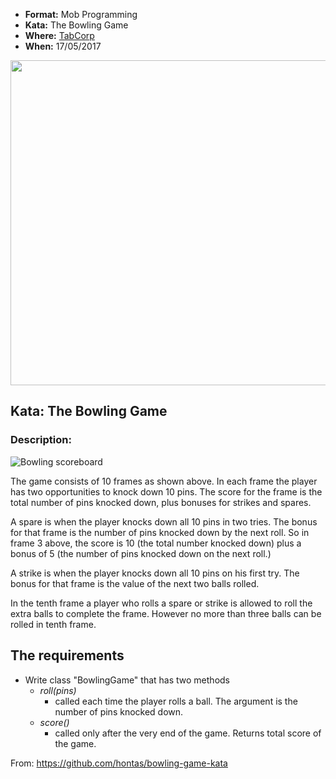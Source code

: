 * **Format:** Mob Programming
* **Kata:** The Bowling Game
* **Where:** [TabCorp](https://www.tabcorp.com.au/)
* **When:** 17/05/2017

<img src="https://cloud.githubusercontent.com/assets/2061821/26181651/3720d634-3bb5-11e7-974e-09280bac9154.jpg" width="520px" />

## Kata: The Bowling Game

### Description:

[bowling-score]: http://www.wpclipart.com/recreation/sports/bowling/bowling_scoresheet_example.png "bowling score card"

![Bowling scoreboard][bowling-score]

The game consists of 10 frames as shown above.  In each frame the player has
two opportunities to knock down 10 pins.  The score for the frame is the total
number of pins knocked down, plus bonuses for strikes and spares.

A spare is when the player knocks down all 10 pins in two tries.  The bonus for
that frame is the number of pins knocked down by the next roll.  So in frame 3
above, the score is 10 (the total number knocked down) plus a bonus of 5 (the
number of pins knocked down on the next roll.)

A strike is when the player knocks down all 10 pins on his first try.  The bonus
for that frame is the value of the next two balls rolled.

In the tenth frame a player who rolls a spare or strike is allowed to roll the extra
balls to complete the frame.  However no more than three balls can be rolled in
tenth frame.


## The requirements

* Write class "BowlingGame" that has two methods
	- *roll(pins)*
		- called each time the player rolls a ball. The argument is the number of pins knocked down.
	- *score()*
		- called only after the very end of the game. Returns total score of the game.

From: https://github.com/hontas/bowling-game-kata
